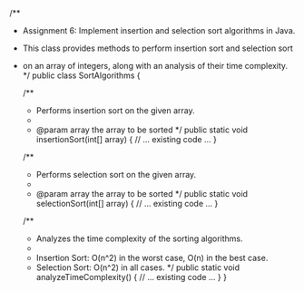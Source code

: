 /**
 * Assignment 6: Implement insertion and selection sort algorithms in Java.
 * This class provides methods to perform insertion sort and selection sort
 * on an array of integers, along with an analysis of their time complexity.
 */
public class SortAlgorithms {

    /**
     * Performs insertion sort on the given array.
     *
     * @param array the array to be sorted
     */
    public static void insertionSort(int[] array) {
        // ... existing code ...
    }

    /**
     * Performs selection sort on the given array.
     *
     * @param array the array to be sorted
     */
    public static void selectionSort(int[] array) {
        // ... existing code ...
    }

    /**
     * Analyzes the time complexity of the sorting algorithms.
     * 
     * Insertion Sort: O(n^2) in the worst case, O(n) in the best case.
     * Selection Sort: O(n^2) in all cases.
     */
    public static void analyzeTimeComplexity() {
        // ... existing code ...
    }
}
